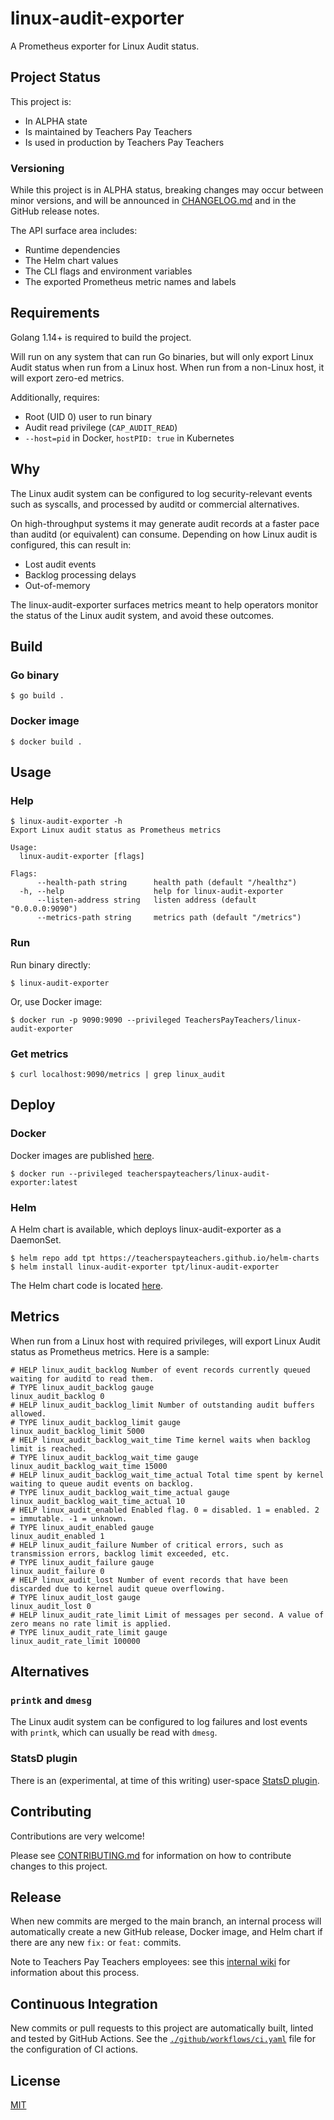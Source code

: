 linux-audit-exporter
====================

A Prometheus exporter for Linux Audit status.

## Project Status

This project is:

 * In ALPHA state
 * Is maintained by Teachers Pay Teachers
 * Is used in production by Teachers Pay Teachers

### Versioning

While this project is in ALPHA status, breaking changes
may occur between minor versions, and will be announced
in [CHANGELOG.md](https://github.com/TeachersPayTeachers/linux-audit-exporter/blob/main/CHANGELOG.md)
and in the GitHub release notes.

The API surface area includes:

 * Runtime dependencies
 * The Helm chart values
 * The CLI flags and environment variables
 * The exported Prometheus metric names and labels

## Requirements

Golang 1.14+ is required to build the project.

Will run on any system that can run Go binaries, but will only
export Linux Audit status when run from a Linux host. When run
from a non-Linux host, it will export zero-ed metrics.

Additionally, requires:

 * Root (UID 0) user to run binary
 * Audit read privilege (`CAP_AUDIT_READ`)
 * `--host=pid` in Docker, `hostPID: true` in Kubernetes

## Why

The Linux audit system can be configured to log security-relevant
events such as syscalls, and processed by auditd or commercial
alternatives.

On high-throughput systems it may generate audit records at a faster
pace than auditd (or equivalent) can consume. Depending on how
Linux audit is configured, this can result in:

 * Lost audit events
 * Backlog processing delays
 * Out-of-memory

The linux-audit-exporter surfaces metrics meant to help operators
monitor the status of the Linux audit system, and avoid these
outcomes.

## Build

### Go binary

```
$ go build .
```

### Docker image

```
$ docker build .
```

## Usage

### Help

```
$ linux-audit-exporter -h
Export Linux audit status as Prometheus metrics

Usage:
  linux-audit-exporter [flags]

Flags:
      --health-path string      health path (default "/healthz")
  -h, --help                    help for linux-audit-exporter
      --listen-address string   listen address (default "0.0.0.0:9090")
      --metrics-path string     metrics path (default "/metrics")
```

### Run

Run binary directly:

```
$ linux-audit-exporter
```

Or, use Docker image:

```
$ docker run -p 9090:9090 --privileged TeachersPayTeachers/linux-audit-exporter
```

### Get metrics

```
$ curl localhost:9090/metrics | grep linux_audit
```

## Deploy

### Docker

Docker images are published [here](https://hub.docker.com/repository/docker/teacherspayteachers/linux-audit-exporter).

```
$ docker run --privileged teacherspayteachers/linux-audit-exporter:latest
```

### Helm

A Helm chart is available, which deploys linux-audit-exporter as a DaemonSet.

```
$ helm repo add tpt https://teacherspayteachers.github.io/helm-charts
$ helm install linux-audit-exporter tpt/linux-audit-exporter
```

The Helm chart code is located [here](https://github.com/TeachersPayTeachers/linux-audit-exporter/tree/main/deploy/helm-charts/linux-audit-exporter).

## Metrics

When run from a Linux host with required privileges, will export
Linux Audit status as Prometheus metrics. Here is a sample:

```
# HELP linux_audit_backlog Number of event records currently queued waiting for auditd to read them.
# TYPE linux_audit_backlog gauge
linux_audit_backlog 0
# HELP linux_audit_backlog_limit Number of outstanding audit buffers allowed.
# TYPE linux_audit_backlog_limit gauge
linux_audit_backlog_limit 5000
# HELP linux_audit_backlog_wait_time Time kernel waits when backlog limit is reached.
# TYPE linux_audit_backlog_wait_time gauge
linux_audit_backlog_wait_time 15000
# HELP linux_audit_backlog_wait_time_actual Total time spent by kernel waiting to queue audit events on backlog.
# TYPE linux_audit_backlog_wait_time_actual gauge
linux_audit_backlog_wait_time_actual 10
# HELP linux_audit_enabled Enabled flag. 0 = disabled. 1 = enabled. 2 = immutable. -1 = unknown.
# TYPE linux_audit_enabled gauge
linux_audit_enabled 1
# HELP linux_audit_failure Number of critical errors, such as transmission errors, backlog limit exceeded, etc.
# TYPE linux_audit_failure gauge
linux_audit_failure 0
# HELP linux_audit_lost Number of event records that have been discarded due to kernel audit queue overflowing.
# TYPE linux_audit_lost gauge
linux_audit_lost 0
# HELP linux_audit_rate_limit Limit of messages per second. A value of zero means no rate limit is applied.
# TYPE linux_audit_rate_limit gauge
linux_audit_rate_limit 100000
```

## Alternatives

### `printk` and `dmesg`

The Linux audit system can be configured to log failures and lost
events with `printk`, which can usually be read with `dmesg`.

### StatsD plugin

There is an (experimental, at time of this writing) user-space [StatsD plugin](https://github.com/linux-audit/audit-userspace/tree/27bb97d1dd04cc3768ab7756008a7164f308bf85/audisp/plugins/statsd).

## Contributing

Contributions are very welcome!

Please see [CONTRIBUTING.md](https://github.com/TeachersPayTeachers/linux-audit-exporter/blob/main/CONTRIBUTING.md)
for information on how to contribute changes to this project.

## Release

When new commits are merged to the main branch, an internal process will
automatically create a new GitHub release, Docker image, and Helm chart if
there are any new `fix:` or `feat:` commits.

Note to Teachers Pay Teachers employees: see this
[internal wiki](https://teacherspayteachers.atlassian.net/wiki/spaces/CLOUDOPS/pages/3095789609/Linux+Audit+Exporter)
for information about this process.

## Continuous Integration

New commits or pull requests to this project are automatically built, linted
and tested by GitHub Actions. See the
[`./github/workflows/ci.yaml`](./github/workflows/ci.yaml) file for the
configuration of CI actions.

## License

[MIT](https://github.com/TeachersPayTeachers/linux-audit-exporter/blob/main/LICENSE.md)
